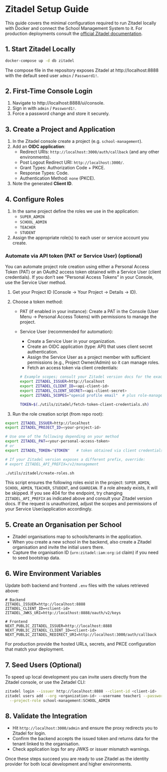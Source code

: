 # Zitadel Setup Guide

This guide covers the minimal configuration required to run Zitadel locally with Docker and connect the School Management System to it. For production deployments consult the [official Zitadel documentation](https://zitadel.com/docs).

## 1. Start Zitadel Locally

```bash
docker-compose up -d db zitadel
```

The compose file in the repository exposes Zitadel at http://localhost:8888 with the default seed user `admin` / `Password1!`.

## 2. First-Time Console Login

1. Navigate to http://localhost:8888/ui/console.
2. Sign in with `admin` / `Password1!`.
3. Force a password change and store it securely.

## 3. Create a Project and Application

1. In the Zitadel console create a project (e.g. `school-management`).
2. Add an **OIDC application**:
   - Redirect URIs: `http://localhost:3000/auth/callback` (and any other environments).
   - Post Logout Redirect URI: `http://localhost:3000/`.
   - Grant Types: Authorization Code + PKCE.
   - Response Types: Code.
   - Authentication Method: `none` (PKCE).
3. Note the generated **Client ID**.

## 4. Configure Roles

1. In the same project define the roles we use in the application:
   - `SUPER_ADMIN`
   - `SCHOOL_ADMIN`
   - `TEACHER`
   - `STUDENT`
2. Assign the appropriate role(s) to each user or service account you create.

### Automate via API token (PAT or Service User) (optional)

You can automate project role creation using either a Personal Access Token (PAT) or an OAuth2 access token obtained with a Service User (client credentials). If you don’t see “Personal Access Tokens” in your Console, use the Service User method.

1) Get your Project ID (Console → Your Project → Details → ID).

2) Choose a token method:

   - PAT (if enabled in your instance): Create a PAT in the Console (User Menu → Personal Access Tokens) with permissions to manage the project.

   - Service User (recommended for automation):
      - Create a Service User in your organization.
      - Create an OIDC application (type: API) that uses client secret authentication.
      - Assign the Service User as a project member with sufficient permissions (e.g., Project Owner/Admin) so it can manage roles.
      - Fetch an access token via client credentials:

      ```bash
      # Example scopes; consult your Zitadel version docs for the exact role management scope
      export ZITADEL_ISSUER=http://localhost
      export ZITADEL_CLIENT_ID=<api-client-id>
      export ZITADEL_CLIENT_SECRET=<api-client-secret>
      export ZITADEL_SCOPES="openid profile email"  # plus role-management scopes for your version

      TOKEN=$(./utils/zitadel/fetch-token-client-credentials.sh)
      ```

3) Run the role creation script (from repo root):

```bash
export ZITADEL_ISSUER=http://localhost
export ZITADEL_PROJECT_ID=<your-project-id>

# Use one of the following depending on your method
export ZITADEL_PAT=<your-personal-access-token>
# or
export ZITADEL_TOKEN="$TOKEN"   # token obtained via client credentials

# If your Zitadel version exposes a different prefix, override:
# export ZITADEL_API_PREFIX=/v2/management

./utils/zitadel/create-roles.sh
```

This script ensures the following roles exist in the project: `SUPER_ADMIN`, `SCHOOL_ADMIN`, `TEACHER`, `STUDENT`, and `GUARDIAN`.
If a role already exists, it will be skipped. If you see 404 for the endpoint, try changing `ZITADEL_API_PREFIX` as indicated above and consult your Zitadel version docs. If the request is unauthorized, adjust the scopes and permissions of your Service User/application accordingly.

## 5. Create an Organisation per School

- Zitadel organisations map to schools/tenants in the application.
- When you create a new school in the backend, also create a Zitadel organisation and invite the initial users there.
- Capture the organisation ID (`urn:zitadel:iam:org:id` claim) if you need to seed bootstrap data.

## 6. Wire Environment Variables

Update both backend and frontend `.env` files with the values retrieved above:

```env
# Backend
ZITADEL_ISSUER=http://localhost:8888
ZITADEL_CLIENT_ID=<client-id>
ZITADEL_JWKS_URI=http://localhost:8888/oauth/v2/keys

# Frontend
NEXT_PUBLIC_ZITADEL_ISSUER=http://localhost:8888
NEXT_PUBLIC_ZITADEL_CLIENT_ID=<client-id>
NEXT_PUBLIC_ZITADEL_REDIRECT_URI=http://localhost:3000/auth/callback
```

For production provide the hosted URLs, secrets, and PKCE configuration that match your deployment.

## 7. Seed Users (Optional)

To speed up local development you can invite users directly from the Zitadel console, or use the Zetadel CLI:

```bash
zitadel login --issuer http://localhost:8888 --client-id <client-id>
zitadel users add --org <organization-id> --username teacher1 --password <password> \
  --project-role school-management:SCHOOL_ADMIN
```

## 8. Validate the Integration

- Hit `http://localhost:3000/admin` and ensure the proxy redirects you to Zitadel for login.
- Confirm the backend accepts the issued token and returns data for the tenant linked to the organisation.
- Check application logs for any JWKS or issuer mismatch warnings.

Once these steps succeed you are ready to use Zitadel as the identity provider for both local development and higher environments.
